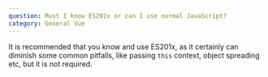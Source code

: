 ```yaml
---
question: Must I know ES201x or can I use normal JavaScript?
category: General Vue
---
```


It is recommended that you know and use ES201x, as it certainly can diminish some common pitfalls, like passing `this` context, object spreading etc, but it is not required. 
